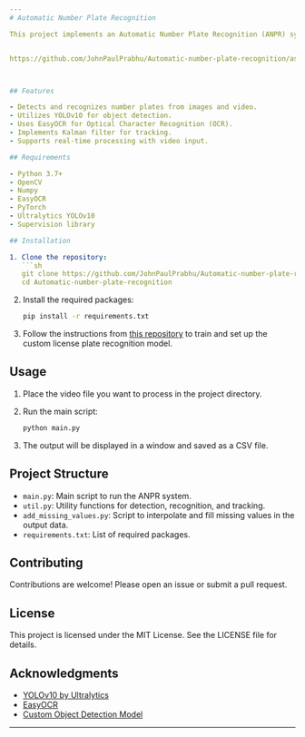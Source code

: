 ```yaml
---
# Automatic Number Plate Recognition

This project implements an Automatic Number Plate Recognition (ANPR) system using computer vision and machine learning techniques. The goal is to detect and recognize vehicle number plates from images or video streams.


https://github.com/JohnPaulPrabhu/Automatic-number-plate-recognition/assets/26264448/a3f555f2-701f-4123-bb96-616d46eb4053



## Features

- Detects and recognizes number plates from images and video.
- Utilizes YOLOv10 for object detection.
- Uses EasyOCR for Optical Character Recognition (OCR).
- Implements Kalman filter for tracking.
- Supports real-time processing with video input.

## Requirements

- Python 3.7+
- OpenCV
- Numpy
- EasyOCR
- PyTorch
- Ultralytics YOLOv10
- Supervision library

## Installation

1. Clone the repository:
   ```sh
   git clone https://github.com/JohnPaulPrabhu/Automatic-number-plate-recognition.git
   cd Automatic-number-plate-recognition
   ```

2. Install the required packages:
   ```sh
   pip install -r requirements.txt
   ```

3. Follow the instructions from [this repository](https://github.com/JohnPaulPrabhu/Object-Detection-On-Custom-Dataset.git) to train and set up the custom license plate recognition model.

## Usage

1. Place the video file you want to process in the project directory.

2. Run the main script:
   ```sh
   python main.py
   ```

3. The output will be displayed in a window and saved as a CSV file.

## Project Structure

- `main.py`: Main script to run the ANPR system.
- `util.py`: Utility functions for detection, recognition, and tracking.
- `add_missing_values.py`: Script to interpolate and fill missing values in the output data.
- `requirements.txt`: List of required packages.

## Contributing

Contributions are welcome! Please open an issue or submit a pull request.

## License

This project is licensed under the MIT License. See the LICENSE file for details.

## Acknowledgments

- [YOLOv10 by Ultralytics](https://github.com/ultralytics/yolov10)
- [EasyOCR](https://github.com/JaidedAI/EasyOCR)
- [Custom Object Detection Model](https://github.com/JohnPaulPrabhu/Object-Detection-On-Custom-Dataset.git)

---
```

